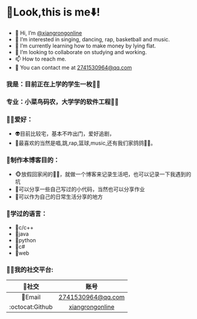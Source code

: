 # 🤳Look,this is me⬇️!
- 👋 Hi, I’m [@xiangrongonline](https://github.com/xiangrongonline)
- 👀 I’m interested in singing, dancing, rap, basketball and music.
- 🌱 I’m currently learning how to make money by lying flat.
- 💞️ I’m looking to collaborate on studying and working.
- 📫 How to reach me.
- 🥳 You can contact me at 2741530964@qq.com

### 我是：目前正在上学的学生一枚👨‍🎓

### 专业：小菜鸟码农，大学学的软件工程👨‍💻

### 🤡🤡爱好：

- 👽目前比较宅，基本不咋出门，爱好追剧，
- 🙉最喜欢的当然是唱,跳,rap,篮球,music,还有我们家鸽鸽🐔🐔。

### 👻制作本博客目的：

- 🐵放假回家闲的🙈🙈，就做一个博客来记录生活吧，也可以记录一下我遇到的坑
- 🐶可以分享一些自己写过的小代码，当然也可以分享作业
- 🦊可以作为自己的日常生活分享的地方

### 📖学过的语言：

- 🦄c/c++
- 🐴java
- 🐯python
- 🦁c#
- 🐺web

### 👏👏我的社交平台:

|  🤝社交   |                                    账号                                     |
|:-------:|:-------------------------------------------------------------------------:|
| 📧Email |               [2741530964@qq.com](mailto:2741530964@qq.com)               |
|  :octocat:Github  |           [xiangrongonline](https://github.com/xiangrongonline)           |
